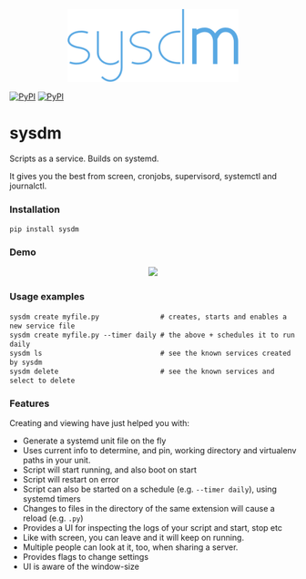 <p align="center">
  <img src="https://raw.githubusercontent.com/kootenpv/sysdm/master/logo.png" width="300px"/>
</p>

[![PyPI](https://img.shields.io/pypi/v/sysdm.svg?style=flat-square)](https://pypi.python.org/pypi/sysdm/)
[![PyPI](https://img.shields.io/pypi/pyversions/sysdm.svg?style=flat-square)](https://pypi.python.org/pypi/sysdm/)

# sysdm

Scripts as a service. Builds on systemd.

It gives you the best from screen, cronjobs, supervisord, systemctl and journalctl.

### Installation

    pip install sysdm

### Demo

<p align="center">
  <img src="https://raw.githubusercontent.com/kootenpv/sysdm/master/demo.gif"/>
</p>

### Usage examples

    sysdm create myfile.py               # creates, starts and enables a new service file
    sysdm create myfile.py --timer daily # the above + schedules it to run daily
    sysdm ls                             # see the known services created by sysdm
    sysdm delete                         # see the known services and select to delete

### Features

Creating and viewing have just helped you with:

- Generate a systemd unit file on the fly
- Uses current info to determine, and pin, working directory and virtualenv paths in your unit.
- Script will start running, and also boot on start
- Script will restart on error
- Script can also be started on a schedule (e.g. `--timer daily`), using systemd timers
- Changes to files in the directory of the same extension will cause a reload (e.g. `.py`)
- Provides a UI for inspecting the logs of your script and start, stop etc
- Like with screen, you can leave and it will keep on running.
- Multiple people can look at it, too, when sharing a server.
- Provides flags to change settings
- UI is aware of the window-size
